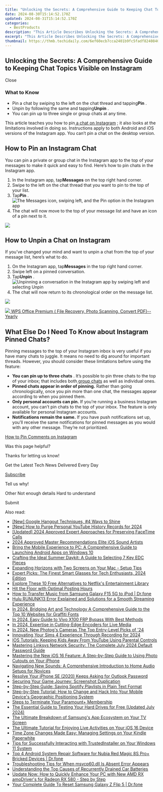 ```yaml
---
title: "Unlocking the Secrets: A Comprehensive Guide to Keeping Chat Topics Visible on Instagram"
date: 2024-08-30T15:14:52.170Z
updated: 2024-08-31T15:14:52.170Z
categories:
  - BestProducts
description: "This Article Describes Unlocking the Secrets: A Comprehensive Guide to Keeping Chat Topics Visible on Instagram"
excerpt: "This Article Describes Unlocking the Secrets: A Comprehensive Guide to Keeping Chat Topics Visible on Instagram"
thumbnail: https://thmb.techidaily.com/6ef60ecb7cca2401b9fc5fadf824084078b845e24ce4184a0282eba3264f61a8.jpg
---
```


## Unlocking the Secrets: A Comprehensive Guide to Keeping Chat Topics Visible on Instagram

Close 

###  What to Know

* Pin a chat by swiping to the left on the chat thread and tapping**Pin** .
* Unpin by following the same and tapping**Unpin** .
* You can pin up to three single or group chats at any time.

 This article teaches you how to pin[ a chat on Instagram](https://www.lifewire.com/dm-on-instagram-5116384) ; it also looks at the limitations involved in doing so. Instructions apply to both Android and iOS versions of the Instagram app. You can’t pin a chat on the desktop version.  

##  How to Pin an Instagram Chat 

 You can pin a private or group chat in the Instagram app to the top of your messages to make it quick and easy to find. Here’s how to pin chats in the Instagram app.

1. In the Instagram app, tap**Messages** on the top right hand corner.
2. Swipe to the left on the chat thread that you want to pin to the top of your list.
3. Tap**Pin** .  
![The Messages icon, swiping left, and the Pin option in the Instagram app](https://www.lifewire.com/thmb/L1Bmq6NL7SEd8A7onxaAOvpU5Yk=/1500x0/filters:no_upscale():max_bytes(150000):strip_icc():format(webp)/Pin-Conversation-on-Instagram-cae1af93f10244048b37a0553ca908de.jpg)
4. The chat will now move to the top of your message list and have an icon of a pin next to it.

<!-- affiliate ads begin -->
<a href="https://shop.incomedia.eu/order/checkout.php?PRODS=12730965&QTY=1&AFFILIATE=108875&CART=1"><img src="https://incomedia.eu/files/images/affiliates/w5/03_WBSX5_728x90_red_CTA.jpg" border="0"></a>
<!-- affiliate ads end -->
##  How to Unpin a Chat on Instagram 

 If you’ve changed your mind and want to unpin a chat from the top of your message list, here’s what to do.

1. On the Instagram app, tap**Messages** in the top right hand corner.
2. Swipe left on a pinned conversation.
3. Tap**Unpin** .  
![Unpinning a conversation in the Instagram app by swiping left and selecting Unpin](https://www.lifewire.com/thmb/u2eyv-AV4vn_Y5AtJw3WrCT-t2w=/1500x0/filters:no_upscale():max_bytes(150000):strip_icc():format(webp)/Unpin-Convo-in-Instagram-e0e7167ebfec4038ae8ec392d73bc8d2.jpg)
4. The chat will now return to its chronological order on the message list.
<!-- affiliate ads begin -->
<a href="https://shop.mondly.com/affiliate.php?ACCOUNT=ATISTUDI&AFFILIATE=108875&PATH=https%3A%2F%2Fwww.mondly.com%3FAFFILIATE%3D108875%26RESOURCE%3D%2BGeneral%2B970x90%2B"><img src="https://secure.avangate.com/images/merchant/69c418c33ec2e1a4267fa9bb77fa1428/general-970x90.gif" border="0"></a>
<!-- affiliate ads end -->

<!-- affiliate ads begin -->
<a href="https://secure.2checkout.com/order/checkout.php?PRODS=38729081&QTY=1&AFFILIATE=108875&CART=1"><img src="https://website-prod.cache.wpscdn.com/img/wps-writer-free-word-processor-1x.3d9c80d.png" border="0">
WPS Office Premium ( File Recovery, Photo Scanning, Convert PDF)--Yearly</a>
<!-- affiliate ads end -->
##  What Else Do I Need To Know about Instagram Pinned Chats? 

 ‌Pinning messages to the top of your Instagram inbox is very useful if you have many chats to juggle. It means no need to dig around for important threads. However, you should consider these limitations before using the feature:  

* **You can pin up to three chats** . It’s possible to pin three chats to the top of your inbox; that includes both[ group chats](https://www.lifewire.com/make-instagram-group-chat-5704891) as well as individual ones.
* **Pinned chats appear in order of pinning.** Rather than going chronologically, once you pin more than one chat, the messages appear according to when you pinned them.
* **Only personal accounts can pin.** If you’re running a business Instagram account, you can’t pin chats to the top of your inbox. The feature is only available for personal Instagram accounts.
* **Notifications remain the same.** If you have push notifications set up, you’ll receive the same notifications for pinned messages as you would with any other message. They’re not prioritized.

[ How to Pin Comments on Instagram ](https://www.lifewire.com/pin-comments-on-instagram-5521763) 

Was this page helpful?

Thanks for letting us know!

 Get the Latest Tech News Delivered Every Day

[ Subscribe ](https://www.lifewire.com/#) 

Tell us why!

 Other  Not enough details  Hard to understand 

 Submit 

<ins class="adsbygoogle"
     style="display:block"
     data-ad-format="autorelaxed"
     data-ad-client="ca-pub-7571918770474297"
     data-ad-slot="1223367746"></ins>



<ins class="adsbygoogle"
     style="display:block"
     data-ad-client="ca-pub-7571918770474297"
     data-ad-slot="8358498916"
     data-ad-format="auto"
     data-full-width-responsive="true"></ins>

<span class="atpl-alsoreadstyle">Also read:</span>
<div><ul>
<li><a href="https://video-screen-grab.techidaily.com/new-google-hangout-techniques-4-ways-to-shine/"><u>[New] Google Hangout Techniques, #4 Ways to Shine</u></a></li>
<li><a href="https://eaxpv-info.techidaily.com/new-how-to-purge-personal-youtube-history-records-for-2024/"><u>[New] How to Purge Personal YouTube History Records for 2024</u></a></li>
<li><a href="https://screen-video-capture.techidaily.com/updated-2024-approved-expert-approaches-for-preserving-facetime-calls/"><u>[Updated] 2024 Approved  Expert Approaches for Preserving FaceTime Calls</u></a></li>
<li><a href="https://extra-approaches.techidaily.com/2024-approved-master-recommendations-elite-ios-sound-artists/"><u>2024 Approved  Master Recommendations  Elite iOS Sound Artists</u></a></li>
<li><a href="https://techtrends.techidaily.com/bring-the-mobile-experience-to-pc-a-comprehensive-guide-to-launching-android-apps-on-windows-10/"><u>Bring the Mobile Experience to PC: A Comprehensive Guide to Launching Android Apps on Windows 10</u></a></li>
<li><a href="https://techtrends.techidaily.com/crafting-the-ideal-summer-daykit-a-guide-to-selecting-7-key-edc-pieces/"><u>Crafting the Ideal Summer Daykit: A Guide to Selecting 7 Key EDC Pieces</u></a></li>
<li><a href="https://techtrends.techidaily.com/expanding-horizons-with-two-screens-on-your-mac-setup-tips/"><u>Expanding Horizons with Two Screens on Your Mac - Setup Tips</u></a></li>
<li><a href="https://techtrends.techidaily.com/expert-picks-the-finest-smart-glasses-for-tech-enthusiasts-2024-edition/"><u>Expert Picks: The Finest Smart Glasses for Tech Enthusiasts, 2024 Edition</u></a></li>
<li><a href="https://techtrends.techidaily.com/explore-these-10-free-alternatives-to-netflixs-entertainment-library/"><u>Explore These 10 Free Alternatives to Netflix's Entertainment Library</u></a></li>
<li><a href="https://youtube-clips.techidaily.com/hit-the-floor-with-optimal-posting-hours/"><u>Hit the Floor with Optimal Posting Hours</u></a></li>
<li><a href="https://android-transfer.techidaily.com/how-to-transfer-music-from-samsung-galaxy-f15-5g-to-ipod-drfone-by-drfone-transfer-from-android-transfer-from-android/"><u>How to Transfer Music from Samsung Galaxy F15 5G to iPod | Dr.fone</u></a></li>
<li><a href="https://techtrends.techidaily.com/hulu-rununk13-error-explained-and-solutions-for-a-smooth-streaming-experience/"><u>Hulu RUNUNK13 Error Explained and Solutions for a Smooth Streaming Experience</u></a></li>
<li><a href="https://extra-tips.techidaily.com/in-2024-bridging-art-and-technology-a-comprehensive-guide-to-the-top-10-websites-for-graffiti-fonts/"><u>In 2024, Bridging Art and Technology  A Comprehensive Guide to the Top 10 Websites for Graffiti Fonts</u></a></li>
<li><a href="https://bypass-frp.techidaily.com/in-2024-easy-guide-to-vivo-x100-frp-bypass-with-best-methods-by-drfone-android/"><u>In 2024, Easy Guide to Vivo X100 FRP Bypass With Best Methods</u></a></li>
<li><a href="https://some-knowledge.techidaily.com/in-2024-expertise-in-cutting-edge-encoders-for-live-media/"><u>In 2024, Expertise in Cutting-Edge Encoders for Live Media</u></a></li>
<li><a href="https://extra-skills.techidaily.com/in-2024-new-photogs-cameras-the-top-entry-level-picks-of-24/"><u>In 2024, New Photog's Cameras  The Top Entry-Level Picks of '24</u></a></li>
<li><a href="https://video-capture.techidaily.com/innovating-your-sims-4-experience-through-recording-for-2024/"><u>Innovating Your Sims 4 Experience Through Recording for 2024</u></a></li>
<li><a href="https://techtrends.techidaily.com/ios-tutorials-keeping-kids-away-from-youtube-using-parental-controls/"><u>IOS Tutorials: Keeping Kids Away From YouTube Using Parental Controls</u></a></li>
<li><a href="https://techtrends.techidaily.com/mastering-linksys-network-security-the-complete-july-2024-default-password-guide/"><u>Mastering Linksys Network Security: The Complete July 2024 Default Password Guide</u></a></li>
<li><a href="https://techtrends.techidaily.com/mastering-the-new-ios-16-feature-a-step-by-step-guide-to-using-photo-cutouts-on-your-iphone/"><u>Mastering the New iOS 16 Feature: A Step-by-Step Guide to Using Photo Cutouts on Your iPhone</u></a></li>
<li><a href="https://techtrends.techidaily.com/navigating-new-sounds-a-comprehensive-introduction-to-home-audio-setups-for-novices/"><u>Navigating New Sounds: A Comprehensive Introduction to Home Audio Setups for Novices</u></a></li>
<li><a href="https://ios-unlock.techidaily.com/resolve-your-iphone-se-2020-keeps-asking-for-outlook-password-by-drfone-ios/"><u>Resolve Your iPhone SE (2020) Keeps Asking for Outlook Password</u></a></li>
<li><a href="https://games-able.techidaily.com/securing-your-game-journey-screenshot-duplication/"><u>Securing Your Game Journey: Screenshot Duplication</u></a></li>
<li><a href="https://techtrends.techidaily.com/step-by-step-guide-saving-spotify-playlists-in-plain-text-format/"><u>Step-by-Step Guide: Saving Spotify Playlists in Plain Text Format</u></a></li>
<li><a href="https://techtrends.techidaily.com/step-by-step-tutorial-how-to-change-and-hack-into-your-mobile-devices-geographic-positioning-system/"><u>Step-by-Step Tutorial: How to Change and Hack Into Your Mobile Device's Geographic Positioning System</u></a></li>
<li><a href="https://techtrends.techidaily.com/steps-to-terminate-your-paramountplus-membership/"><u>Steps to Terminate Your Paramount+ Membership</u></a></li>
<li><a href="https://techtrends.techidaily.com/the-essential-guide-to-testing-your-hard-drives-for-free-updated-july-2024/"><u>The Essential Guide to Testing Your Hard Drives for Free (Updated July 2024)</u></a></li>
<li><a href="https://techtrends.techidaily.com/the-ultimate-breakdown-of-samsungs-app-ecosystem-on-your-tv-screen/"><u>The Ultimate Breakdown of Samsung's App Ecosystem on Your TV Screen</u></a></li>
<li><a href="https://techtrends.techidaily.com/the-ultimate-tutorial-for-enjoying-live-activities-on-your-ios-16-device/"><u>The Ultimate Tutorial for Enjoying Live Activities on Your iOS 16 Device</u></a></li>
<li><a href="https://techtrends.techidaily.com/time-zone-changes-made-easy-managing-settings-on-your-kindle-paperwhite/"><u>Time Zone Changes Made Easy: Managing Settings on Your Kindle Paperwhite</u></a></li>
<li><a href="https://techtrends.techidaily.com/tips-for-successfully-interacting-with-trustedinstaller-on-your-windows-11-system/"><u>Tips for Successfully Interacting with TrustedInstaller on Your Windows 11 System</u></a></li>
<li><a href="https://howto.techidaily.com/top-4-android-system-repair-software-for-nubia-red-magic-8s-proplus-bricked-devices-drfone-by-drfone-fix-android-problems-fix-android-problems/"><u>Top 4 Android System Repair Software for Nubia Red Magic 8S Pro+ Bricked Devices | Dr.fone</u></a></li>
<li><a href="https://techtrends.techidaily.com/troubleshooting-tips-for-when-msvcp60dll-is-absent-error-appears/"><u>Troubleshooting Tips for When msvcp60.dll Is Absent Error Appears</u></a></li>
<li><a href="https://techtrends.techidaily.com/understanding-the-top-causes-of-recurrently-drained-car-batteries/"><u>Understanding the Top Causes of Recurrently Drained Car Batteries</u></a></li>
<li><a href="https://driver-download.techidaily.com/update-now-how-to-quickly-enhance-your-pc-with-new-amd-rx-amodrivers-for-radeon-rx-580-step-by-step/"><u>Update Now: How to Quickly Enhance Your PC with New AMD RX amoDriver's for Radeon RX 580 - Step by Step</u></a></li>
<li><a href="https://techidaily.com/your-complete-guide-to-reset-samsung-galaxy-z-flip-5-drfone-by-drfone-reset-android-reset-android/"><u>Your Complete Guide To Reset Samsung Galaxy Z Flip 5 | Dr.fone</u></a></li>
</ul></div>
